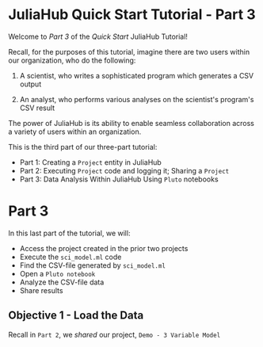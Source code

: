 # JuliaHub Quick Start Tutorial - Part 3

Welcome to *Part 3* of the *Quick Start* JuliaHub Tutorial!

Recall, for the purposes of this tutorial, imagine there are two users within our organization, who do the following:

1) A scientist, who writes a sophisticated program which generates a CSV output

2) An analyst, who performs various analyses on the scientist's program's CSV result 

The power of JuliaHub is its ability to enable seamless collaboration across a variety of users within an organization. 

This is the third part of our three-part tutorial:

* Part 1:  Creating a `Project` entity in JuliaHub
* Part 2:  Executing `Project` code and logging it; Sharing a `Project`
* Part 3:  Data Analysis Within JuliaHub Using `Pluto` notebooks

# Part 3

In this last part of the tutorial, we will:

* Access the project created in the prior two projects
* Execute the `sci_model.ml` code
* Find the CSV-file generated by `sci_model.ml`
* Open a `Pluto notebook`
* Analyze the CSV-file data
* Share results
  


## Objective 1 - Load the Data ##

Recall in `Part 2`, we *shared* our project, `Demo - 3 Variable Model` 
